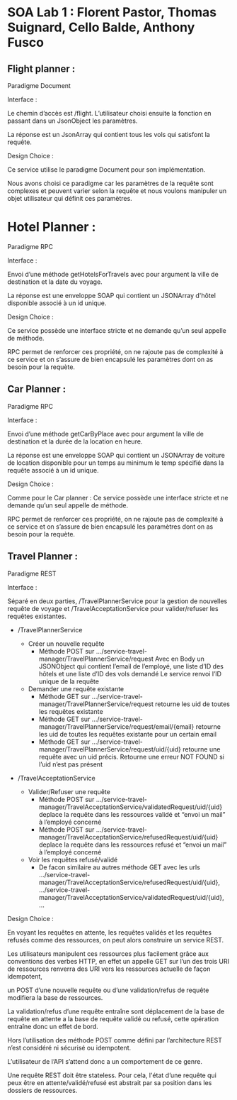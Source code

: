 # SOA Lab 1 : Florent Pastor, Thomas Suignard, Cello Balde, Anthony Fusco

## Flight planner :
Paradigme Document

Interface :

Le chemin d’accès est /flight. L’utilisateur choisi ensuite la fonction en passant dans un JsonObject les paramètres.

La réponse est un JsonArray qui contient tous les vols qui satisfont la requête.

Design Choice :

Ce service utilise le paradigme Document pour son implémentation.

Nous avons choisi ce paradigme car les paramètres de la requête sont complexes et peuvent varier selon la requête et nous voulons manipuler un objet utilisateur qui définit ces paramètres. 


# Hotel Planner :
Paradigme RPC

Interface :

   Envoi d’une méthode getHotelsForTravels avec pour argument la ville de destination et la date du voyage.
   
   La réponse est une enveloppe SOAP qui contient un JSONArray d'hôtel disponible associé à un id unique.

Design Choice :

   Ce service possède une interface stricte et ne demande qu’un seul appelle de méthode.
   
   RPC permet de renforcer ces propriété, on ne rajoute pas de complexité à ce service et on s’assure de bien encapsulé les paramètres dont on as besoin pour la requète.

## Car Planner :
Paradigme RPC

Interface :

   Envoi d’une méthode getCarByPlace avec pour argument la ville de destination et la durée de la location en heure.
   
   La réponse est une enveloppe SOAP qui contient un JSONArray de voiture de location disponible pour un temps au minimum le temp spécifié dans la requête associé à un id unique.

Design Choice :

   Comme pour le Car planner : Ce service possède une interface stricte et ne demande qu’un seul appelle de méthode.
   
   RPC permet de renforcer ces propriété, on ne rajoute pas de complexité à ce service et on s’assure de bien encapsulé les paramètres dont on as besoin pour la requète.

## Travel Planner :

Paradigme REST

Interface :

   Séparé en deux parties, /TravelPlannerService pour la gestion de nouvelles requête de voyage et /TravelAcceptationService pour valider/refuser les requêtes existantes.




- /TravelPlannerService

    - Créer un nouvelle requête
        - Méthode POST sur .../service-travel-manager/TravelPlannerService/request
            Avec en Body un JSONObject qui contient l’email de l’employé, une liste d’ID des hôtels et une liste d’ID des vols demandé
Le service renvoi l’ID unique de la requête
    - Demander une requête existante
        - Méthode GET sur .../service-travel-manager/TravelPlannerService/request retourne les uid de toutes les requêtes existante
        - Méthode GET sur .../service-travel-manager/TravelPlannerService/request/email/{email} retourne les uid de toutes les requêtes existante pour un certain email
        - Méthode GET sur .../service-travel-manager/TravelPlannerService/request/uid/{uid} retourne une requête avec un uid précis. Retourne une erreur NOT FOUND si l’uid n’est pas présent
- /TravelAcceptationService
    - Valider/Refuser une requête
        - Méthode POST sur .../service-travel-manager/TravelAcceptationService/validatedRequest/uid/{uid} deplace la requête dans les ressources validé et “envoi un mail” à l’employé concerné
        - Méthode POST sur .../service-travel-manager/TravelAcceptationService/refusedRequest/uid/{uid} deplace la requête dans les ressources refusé et “envoi un mail” à l’employé concerné
    - Voir les requêtes refusé/validé
        - De facon similaire au autres méthode GET avec les urls .../service-travel-manager/TravelAcceptationService/refusedRequest/uid/{uid}, .../service-travel-manager/TravelAcceptationService/validatedRequest/uid/{uid}, …

Design Choice :

   En voyant les requêtes en attente, les requêtes validés et les requêtes refusés comme des ressources, on peut alors construire un service REST.
   
Les utilisateurs manipulent ces ressources plus facilement grâce aux conventions des verbes HTTP, en effet un appelle GET sur l’un des trois URI de ressources renverra des URI vers les ressources actuelle de façon idempotent,
 
un POST d’une nouvelle requête ou d’une validation/refus de requête modifiera la base de ressources.

La validation/refus d’une requête entraîne sont déplacement de la base de requête en attente a la base de requête validé ou refusé, cette opération entraîne donc un effet de bord.

Hors l’utilisation des méthode POST comme défini par l’architecture REST n’est considéré ni sécurisé ou idempotent.

L’utilisateur de l’API s’attend donc a un comportement de ce genre.

Une requête REST doit être stateless. Pour cela, l'état d’une requête qui peux être en attente/validé/refusé est abstrait par sa position dans les dossiers de ressources.
